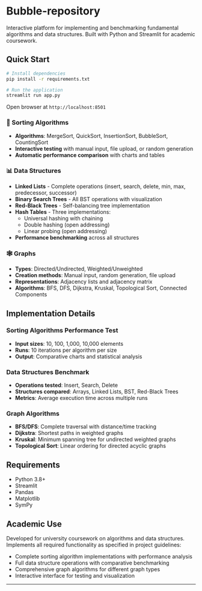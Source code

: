 # Bubble-repository

Interactive platform for implementing and benchmarking fundamental algorithms and data structures. Built with Python and Streamlit for academic coursework.

## Quick Start

```bash
# Install dependencies
pip install -r requirements.txt

# Run the application
streamlit run app.py
```

Open browser at `http://localhost:8501`


### 🔄 Sorting Algorithms
- **Algorithms**: MergeSort, QuickSort, InsertionSort, BubbleSort, CountingSort
- **Interactive testing** with manual input, file upload, or random generation
- **Automatic performance comparison** with charts and tables

### 📊 Data Structures
- **Linked Lists** - Complete operations (insert, search, delete, min, max, predecessor, successor)
- **Binary Search Trees** - All BST operations with visualization
- **Red-Black Trees** - Self-balancing tree implementation
- **Hash Tables** - Three implementations:
  - Universal hashing with chaining
  - Double hashing (open addressing)
  - Linear probing (open addressing)
- **Performance benchmarking** across all structures

### 🕸️ Graphs
- **Types**: Directed/Undirected, Weighted/Unweighted
- **Creation methods**: Manual input, random generation, file upload
- **Representations**: Adjacency lists and adjacency matrix
- **Algorithms**: BFS, DFS, Dijkstra, Kruskal, Topological Sort, Connected Components

## Implementation Details

### Sorting Algorithms Performance Test
- **Input sizes**: 10, 100, 1,000, 10,000 elements
- **Runs**: 10 iterations per algorithm per size
- **Output**: Comparative charts and statistical analysis

### Data Structures Benchmark
- **Operations tested**: Insert, Search, Delete
- **Structures compared**: Arrays, Linked Lists, BST, Red-Black Trees
- **Metrics**: Average execution time across multiple runs

### Graph Algorithms
- **BFS/DFS**: Complete traversal with distance/time tracking
- **Dijkstra**: Shortest paths in weighted graphs
- **Kruskal**: Minimum spanning tree for undirected weighted graphs
- **Topological Sort**: Linear ordering for directed acyclic graphs

## Requirements

- Python 3.8+
- Streamlit
- Pandas
- Matplotlib
- SymPy

## Academic Use

Developed for university coursework on algorithms and data structures. Implements all required functionality as specified in project guidelines:

- Complete sorting algorithm implementations with performance analysis
- Full data structure operations with comparative benchmarking
- Comprehensive graph algorithms for different graph types
- Interactive interface for testing and visualization

---